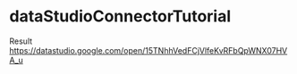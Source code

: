 # dataStudioConnectorTutorial

Result https://datastudio.google.com/open/15TNhhVedFCjVlfeKvRFbQpWNX07HVA_u
